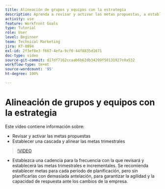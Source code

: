 ```yaml
---
title: Alineación de grupos y equipos con la estrategia
description: Aprenda a revisar y activar las metas propuestas, a establecer una cascada y alinear las metas trimestrales con [!DNL Goals].
activity: use
feature: Workfront Goals
type: Tutorial
role: User
level: Beginner
team: Technical Marketing
jira: KT-8894
exl-id: 2f3ef8e3-f667-4efa-9cf0-44f8835d1671
doc-type: video
source-git-commit: d17df7162ccaab6b62db34209f50131927c0a532
workflow-type: tm+mt
source-wordcount: '95'
ht-degree: 100%

---
```


# Alineación de grupos y equipos con la estrategia

Este vídeo contiene información sobre:

* Revisar y activar las metas propuestas
* Establecer una cascada y alinear las metas trimestrales

>[!VIDEO](https://video.tv.adobe.com/v/3416465/?quality=12&learn=on&enablevpops&captions=spa)

<!--
Pro-tips graphic
-->

* Establezca una cadencia para la frecuencia con la que revisará y establecerá las metas trimestrales e incrementales. Se recomienda establecer metas para cada período de planificación, pero sin planificarlas con demasiada antelación, para garantizar la agilidad y la capacidad de respuesta ante los cambios de la empresa.
